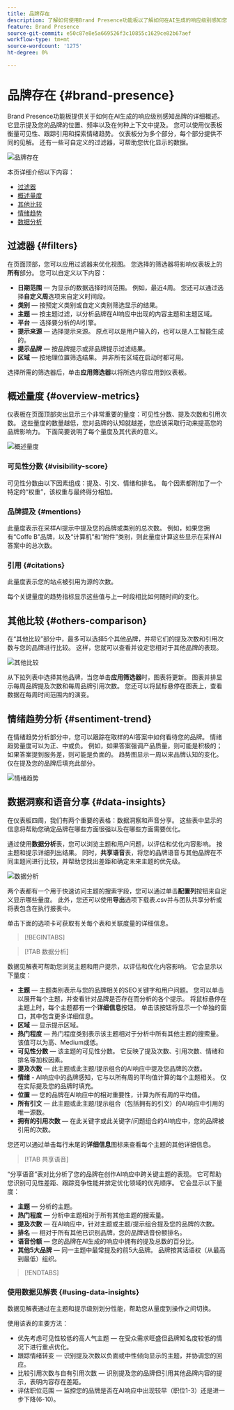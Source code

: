 ```yaml
---
title: 品牌存在
description: 了解如何使用Brand Presence功能板以了解如何在AI生成的响应级别感知您的品牌。
feature: Brand Presence
source-git-commit: e50c87e8e5a669526f3c10855c1629ce82b67aef
workflow-type: tm+mt
source-wordcount: '1275'
ht-degree: 0%

---
```



# 品牌存在 {#brand-presence}

Brand Presence功能板提供关于如何在AI生成的响应级别感知品牌的详细概述。 它显示提及您的品牌的位置、频率以及在何种上下文中提及。 您可以使用仪表板衡量可见性、跟踪引用和探索情绪趋势。 仪表板分为多个部分，每个部分提供不同的见解。 还有一些可自定义的过滤器，可帮助您优化显示的数据。

![品牌存在](/help/dashboards/assets/brand-main.png)

本页详细介绍以下内容：

* [过滤器](#filters)
* [概述量度](##key-metrics)
* [其他比较](##others-comparison)
* [情绪趋势](#sentiment-trend)
* [数据分析](#data-insights)

## 过滤器 {#filters}

在页面顶部，您可以应用过滤器来优化视图。 您选择的筛选器将影响仪表板上的&#x200B;**所有**&#x200B;部分。 您可以自定义以下内容：

* **日期范围** — 为显示的数据选择时间范围。 例如，最近4周。 您还可以通过选择&#x200B;**自定义周**&#x200B;选项来自定义时间段。
* **类别** — 按预定义类别或自定义类别筛选显示的结果。
* **主题** — 按主题过滤，以分析品牌在AI响应中出现的内容主题和主题区域。
* **平台** — 选择要分析的AI引擎。
* **提示来源** — 选择提示来源。 原点可以是用户输入的，也可以是人工智能生成的。
* **提示品牌** — 按品牌提示或非品牌提示过滤结果。
* **区域** — 按地理位置筛选结果。 并非所有区域在启动时都可用。

选择所需的筛选器后，单击&#x200B;**应用筛选器**&#x200B;以将所选内容应用到仪表板。

## 概述量度 {#overview-metrics}

仪表板在页面顶部突出显示三个非常重要的量度：可见性分数、提及次数和引用次数。 这些量度的数量越低，您对品牌的认知就越差，您应该采取行动来提高您的品牌影响力。 下面简要说明了每个量度及其代表的意义。

![概述量度](/help/dashboards/assets/overview-metrics.png)

### 可见性分数 {#visibility-score}

可见性分数由以下因素组成：提及、引文、情绪和排名。 每个因素都附加了一个特定的“权重”，该权重与最终得分相加。

### 品牌提及 {#mentions}

此量度表示在采样AI提示中提及您的品牌或类别的总次数。 例如，如果您拥有“Coffe B”品牌，以及“计算机”和“附件”类别，则此量度计算这些显示在采样AI答案中的总次数。

### 引用 {#citations}

此量度表示您的站点被引用为源的次数。

每个关键量度的趋势指标显示这些值与上一时段相比如何随时间的变化。

## 其他比较 {#others-comparison}

在“其他比较”部分中，最多可以选择5个其他品牌，并将它们的提及次数和引用次数与您的品牌进行比较。 这样，您就可以查看并设定您相对于其他品牌的表现。

![其他比较](/help/dashboards/assets/other-comparison.png)

从下拉列表中选择其他品牌，当您单击&#x200B;**应用筛选器**&#x200B;时，图表将更新。 图表并排显示每周品牌提及次数和每周品牌引用次数。 您还可以将鼠标悬停在图表上，查看数据在每周时间范围内的演变。

## 情绪趋势分析 {#sentiment-trend}

在情绪趋势分析部分中，您可以跟踪在取样的AI答案中如何看待您的品牌。 情绪趋势量度可以为正、中或负。 例如，如果答案强调产品质量，则可能是积极的；如果答案提到服务差，则可能是负面的。 趋势图显示一周以来品牌认知的变化。 仅在提及您的品牌后填充此部分。

![情绪趋势](/help/dashboards/assets/sentiment-trend.png)

## 数据洞察和语音分享 {#data-insights}

在仪表板四周，我们有两个重要的表格：数据洞察和声音分享。 这些表中显示的信息将帮助您确定品牌在哪些方面很强以及在哪些方面需要优化。

通过使用&#x200B;**数据分析**&#x200B;表，您可以浏览主题和用户问题，以评估和优化内容影响。 按主题和提示详细列出结果。 同时，**共享语音**&#x200B;表，将您的品牌语音与其他品牌在不同主题间进行比较，并帮助您找出差距和确定未来主题的优先级。

![数据分析](/help/dashboards/assets/data-insights.png)

两个表都有一个用于快速访问主题的搜索字段，您可以通过单击&#x200B;**配置列**&#x200B;按钮来自定义显示哪些量度。 此外，您还可以使用&#x200B;**导出**&#x200B;选项下载表.csv并与团队共享分析或将表包含在执行报表中。

单击下面的选项卡可获取有关每个表和关联度量的详细信息。

>[!BEGINTABS]

>[!TAB 数据分析]

数据见解表可帮助您浏览主题和用户提示，以评估和优化内容影响。 它会显示以下量度：

* **主题** — 主题类别表示与您的品牌相关的SEO关键字和用户问题。 您可以单击以展开每个主题，并查看针对品牌是否存在而分析的各个提示。 将鼠标悬停在主题上时，每个主题都有一个&#x200B;**详细信息**&#x200B;按钮。 单击该按钮将显示一个单独的窗口，其中包含更多详细信息。
* **区域** — 显示提示区域。
* **热门程度** — 热门程度类别表示该主题相对于分析中所有其他主题的搜索量。 该值可以为高、Medium或低。
* **可见性分数** — 该主题的可见性分数。 它反映了提及次数、引用次数、情绪和排名等加权因素。
* **提及次数** — 此主题或此主题/提示组合的AI响应中提及您品牌的次数。
* **情绪** - AI响应中的品牌感知，它与以所有周的平均值计算的每个主题相关。 仅在实际提及您的品牌时填充。
* **位置** — 您的品牌在AI响应中的相对重要性，计算为所有周的平均值。
* **所有引文** — 此主题或此主题/提示组合（包括拥有的引文）的AI响应中引用的唯一源数。
* **拥有的引用次数** — 在此关键字或此关键字/问题组合的AI响应中，您的品牌被引用的次数。
  <!--* **Executions**-->

您还可以通过单击每行末尾的&#x200B;**详细信息**&#x200B;图标来查看每个主题的其他详细信息。

>[!TAB 共享语音]

“分享语音”表对比分析了您的品牌在创作AI响应中跨关键主题的表现。 它可帮助您识别可见性差距、跟踪竞争性能并排定优化领域的优先顺序。 它会显示以下量度：

* **主题** — 分析的主题。
* **热门程度** — 分析中主题相对于所有其他主题的搜索量。
* **提及次数** — 在AI响应中，针对主题或主题/提示组合提及您的品牌的次数。
* **排名** — 相对于所有其他已识别品牌，您的品牌话音份额排名。
* **语音份额** — 您的品牌在AI生成的响应中拥有的提及总数的百分比。
* **其他5大品牌** — 同一主题中最常提及的前5大品牌。 品牌按其话语权（从最高到最低）组织。

>[!ENDTABS]

### 使用数据见解表 {#using-data-insights}

数据见解表通过在主题和提示级别划分性能，帮助您从量度到操作之间切换。

使用该表的主要方法：

* 优先考虑可见性较低的高人气主题 — 在受众需求旺盛但品牌知名度较低的情况下进行重点优化。
* 跟踪情绪转变 — 识别提及次数以负面或中性倾向显示的主题，并协调您的回应。
* 比较引用次数与自有引用次数 — 识别提及您的品牌但引用其他品牌内容的提示，表明内容存在差距。
* 评估职位范围 — 监控您的品牌是否在AI响应中出现较早（职位1-3）还是进一步下降(6-10)。
